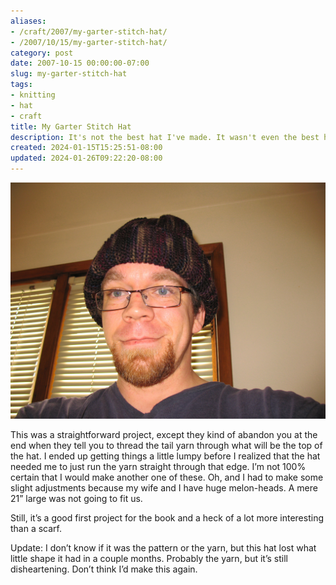 ```yaml
---
aliases:
- /craft/2007/my-garter-stitch-hat/
- /2007/10/15/my-garter-stitch-hat/
category: post
date: 2007-10-15 00:00:00-07:00
slug: my-garter-stitch-hat
tags:
- knitting
- hat
- craft
title: My Garter Stitch Hat
description: It's not the best hat I've made. It wasn't even the best hat I'd made when I made it.
created: 2024-01-15T15:25:51-08:00
updated: 2024-01-26T09:22:20-08:00
---
```


![attachments/img/2007/cover-2007-10-15.jpg](../../../attachments/img/2007/cover-2007-10-15.jpg)

This was a straightforward project, except they kind of abandon you at the end when they tell you to thread the tail yarn through what will be the top of the hat. I ended up getting things a little lumpy before I realized that the hat needed me to just run the yarn straight through that edge. I’m not 100% certain that I would make another one of these. Oh, and I had to make some slight adjustments because my wife and I have huge melon-heads. A mere 21” large was not going to fit us.

Still, it’s a good first project for the book and a heck of a lot more interesting than a scarf.

Update: I don’t know if it was the pattern or the yarn, but this hat lost what little shape it had in a couple months. Probably the yarn, but it’s still disheartening. Don’t think I’d make this again.
